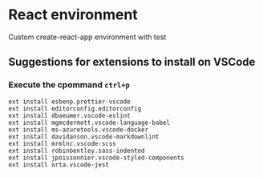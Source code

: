 # React environment

Custom create-react-app environment with test

## Suggestions for extensions to install on VSCode

### Execute the cpommand `ctrl+p`

    ext install esbenp.prettier-vscode
    ext install editorconfig.editorconfig
    ext install dbaeumer.vscode-eslint
    ext install mgmcdermott.vscode-language-babel
    ext install ms-azuretools.vscode-docker
    ext install davidanson.vscode-markdownlint
    ext install mrmlnc.vscode-scss
    ext install robinbentley.sass-indented
    ext install jpoissonnier.vscode-styled-components
    ext install orta.vscode-jest
